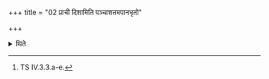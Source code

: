 +++
title = "02 प्राची दिशामिति पञ्चाशतमपानभृतो"

+++

<details><summary>थिते</summary>

2. With prāci diśām...[^1] (he places) fifty Apānabhr̥t (In breath-holder-bricks) in the same manner as that of the Prāṇabhr̥t (bricks) (but here) having placed the outer (-most brick first) then the each (next one) to the inner side (of it).  

[^1]: TS IV.3.3.a-e.  
</details>
